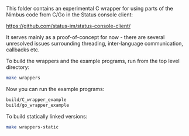 This folder contains an experimental C wrapper for using parts of the Nimbus
code from C/Go in the Status console client:

https://github.com/status-im/status-console-client/

It serves mainly as a proof-of-concept for now - there are several unresolved
issues surrounding threading, inter-language communication, callbacks etc.

To build the wrappers and the example programs, run from the top level directory:

```bash
make wrappers
```

Now you can run the example programs:

```bash
build/C_wrapper_example
build/go_wrapper_example
```

To build statically linked versions:

```bash
make wrappers-static
```

